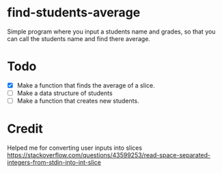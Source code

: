 # find-students-average
Simple program where you input a students name and grades, so that you can call the students name and find there average.

# Todo

- [x] Make a function that finds the average of a slice.
- [ ] Make a data structure of students
- [ ] Make a function that creates new students.

# Credit
Helped me for converting user inputs into slices
https://stackoverflow.com/questions/43599253/read-space-separated-integers-from-stdin-into-int-slice

